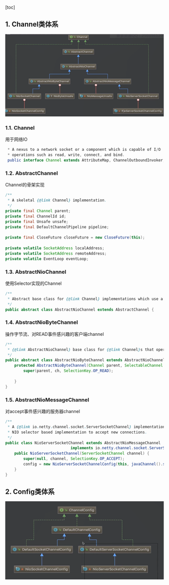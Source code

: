 [toc]

 


## 1. Channel类体系

![](https://raw.githubusercontent.com/TDoct/images/master/img/20191230112411.png)


### 1.1. Channel
用于网络IO
```java
 * A nexus to a network socket or a component which is capable of I/O
 * operations such as read, write, connect, and bind.
 public interface Channel extends AttributeMap, ChannelOutboundInvoker, Comparable<Channel> {

```

### 1.2. AbstractChannel
Channel的骨架实现
```java
/**
 * A skeletal {@link Channel} implementation.
 */
private final Channel parent;
private final ChannelId id;
private final Unsafe unsafe;
private final DefaultChannelPipeline pipeline;

private final CloseFuture closeFuture = new CloseFuture(this);

private volatile SocketAddress localAddress;
private volatile SocketAddress remoteAddress;
private volatile EventLoop eventLoop;
```


### 1.3. AbstractNioChannel
使用Selector实现的Channel
```java
/**
 * Abstract base class for {@link Channel} implementations which use a Selector based approach.
 */
public abstract class AbstractNioChannel extends AbstractChannel {
```


### 1.4. AbstractNioByteChannel
操作字节流、对READ事件感兴趣的客户端channel
```java
/**
 * {@link AbstractNioChannel} base class for {@link Channel}s that operate on bytes.
 */
public abstract class AbstractNioByteChannel extends AbstractNioChannel {
	protected AbstractNioByteChannel(Channel parent, SelectableChannel ch) {
		super(parent, ch, SelectionKey.OP_READ);

	}
}

```

### 1.5. AbstractNioMessageChannel
对accept事件感兴趣的服务器channel
```java
/**
 * A {@link io.netty.channel.socket.ServerSocketChannel} implementation which uses
 * NIO selector based implementation to accept new connections.
 */
public class NioServerSocketChannel extends AbstractNioMessageChannel
                             implements io.netty.channel.socket.ServerSocketChannel {
    public NioServerSocketChannel(ServerSocketChannel channel) {
        super(null, channel, SelectionKey.OP_ACCEPT);
        config = new NioServerSocketChannelConfig(this, javaChannel().socket());
    }
}

```

## 2. Config类体系

![](https://raw.githubusercontent.com/TDoct/images/master/img/20191230112503.png)

